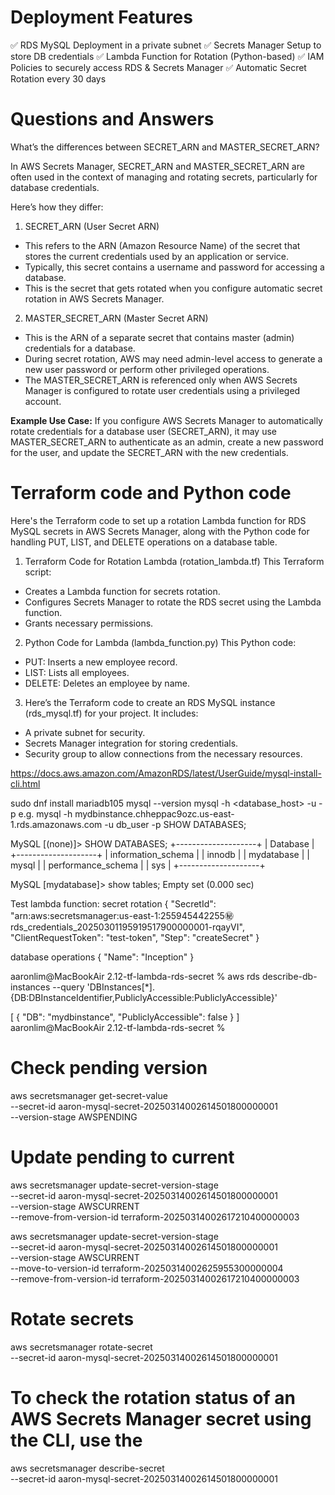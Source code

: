 

# Deployment Features
✅ RDS MySQL Deployment in a private subnet
✅ Secrets Manager Setup to store DB credentials
✅ Lambda Function for Rotation (Python-based)
✅ IAM Policies to securely access RDS & Secrets Manager
✅ Automatic Secret Rotation every 30 days





# Questions and Answers
What’s the differences between SECRET_ARN and MASTER_SECRET_ARN?

  In AWS Secrets Manager, SECRET_ARN and MASTER_SECRET_ARN are often used in the context of managing and rotating secrets, particularly for database credentials. 

Here’s how they differ:

1. SECRET_ARN (User Secret ARN)

- This refers to the ARN (Amazon Resource Name) of the secret that stores the current credentials used by an application or service.
- Typically, this secret contains a username and password for accessing a database.
- This is the secret that gets rotated when you configure automatic secret rotation in AWS Secrets Manager.

2. MASTER_SECRET_ARN (Master Secret ARN)

- This is the ARN of a separate secret that contains master (admin) credentials for a database.
- During secret rotation, AWS may need admin-level access to generate a new user password or perform other privileged operations.
- The MASTER_SECRET_ARN is referenced only when AWS Secrets Manager is configured to rotate user credentials using a privileged account.

**Example Use Case:**
If you configure AWS Secrets Manager to automatically rotate credentials for a database user (SECRET_ARN), it may use MASTER_SECRET_ARN to authenticate as an admin, create a new password for the user, and update the SECRET_ARN with the new credentials.


# Terraform code and Python code

Here's the Terraform code to set up a rotation Lambda function for RDS MySQL secrets in AWS Secrets Manager, along with the Python code for handling PUT, LIST, and DELETE operations on a database table.

1. Terraform Code for Rotation Lambda (rotation_lambda.tf)
This Terraform script:

- Creates a Lambda function for secrets rotation.
- Configures Secrets Manager to rotate the RDS secret using the Lambda function.
- Grants necessary permissions.


2. Python Code for Lambda (lambda_function.py)
This Python code:

- PUT: Inserts a new employee record.
- LIST: Lists all employees.
- DELETE: Deletes an employee by name.

3. Here’s the Terraform code to create an RDS MySQL instance (rds_mysql.tf) for your project. It includes:

- A private subnet for security.
- Secrets Manager integration for storing credentials.
- Security group to allow connections from the necessary resources.



https://docs.aws.amazon.com/AmazonRDS/latest/UserGuide/mysql-install-cli.html

sudo dnf install mariadb105
mysql --version
mysql -h <database_host> -u <username> -p <password>
e.g. mysql -h mydbinstance.chheppac9ozc.us-east-1.rds.amazonaws.com -u db_user -p
SHOW DATABASES;

MySQL [(none)]> SHOW DATABASES;
+--------------------+
| Database           |
+--------------------+
| information_schema |
| innodb             |
| mydatabase         |
| mysql              |
| performance_schema |
| sys                |
+--------------------+

MySQL [mydatabase]> show tables;
Empty set (0.000 sec)


Test lambda function:
secret rotation
{
  "SecretId": "arn:aws:secretsmanager:us-east-1:255945442255:secret:rds_credentials_20250301195919517900000001-rqayVI",
  "ClientRequestToken": "test-token",
  "Step": "createSecret"
}

database operations
{
  "Name": "Inception"
}


aaronlim@MacBookAir 2.12-tf-lambda-rds-secret % aws rds describe-db-instances --query 'DBInstances[*].{DB:DBInstanceIdentifier,PubliclyAccessible:PubliclyAccessible}'

[
    {
        "DB": "mydbinstance",
        "PubliclyAccessible": false
    }
]
aaronlim@MacBookAir 2.12-tf-lambda-rds-secret % 

# Check pending version
aws secretsmanager get-secret-value \
    --secret-id aaron-mysql-secret-20250314002614501800000001 \
    --version-stage AWSPENDING

# Update pending to current
aws secretsmanager update-secret-version-stage \
    --secret-id aaron-mysql-secret-20250314002614501800000001 \
    --version-stage AWSCURRENT \
    --remove-from-version-id terraform-20250314002617210400000003

aws secretsmanager update-secret-version-stage \
  --secret-id aaron-mysql-secret-20250314002614501800000001 \
  --version-stage AWSCURRENT \
  --move-to-version-id terraform-20250314002625955300000004 \
  --remove-from-version-id terraform-20250314002617210400000003

# Rotate secrets
  aws secretsmanager rotate-secret \
  --secret-id aaron-mysql-secret-20250314002614501800000001

# To check the rotation status of an AWS Secrets Manager secret using the CLI, use the 
  aws secretsmanager describe-secret \
  --secret-id aaron-mysql-secret-20250314002614501800000001

